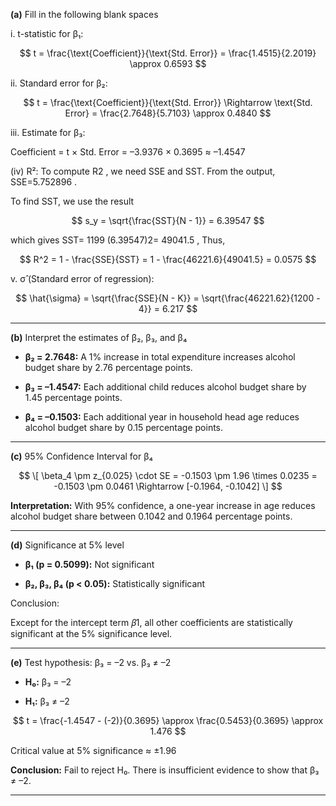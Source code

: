 **(a)**  Fill in the following blank spaces  

i. t-statistic for β₁: 

$$
t = \frac{\text{Coefficient}}{\text{Std. Error}} = \frac{1.4515}{2.2019} \approx 0.6593
$$

ii. Standard error for β₂: 

$$
t = \frac{\text{Coefficient}}{\text{Std. Error}} \Rightarrow \text{Std. Error} = \frac{2.7648}{5.7103} \approx 0.4840
$$

iii. Estimate for β₃: 

 Coefficient = t × Std. Error = –3.9376 × 0.3695 ≈ –1.4547  
 
(iv) R²: To compute  R2 , we need SSE and SST. From the output,  SSE=5.752896  . 

To find  SST, we use the result

$$
s_y = \sqrt{\frac{SST}{N - 1}} = 6.39547
$$

which gives  SST= 1199 (6.39547)2= 49041.5   , Thus,

$$
R^2 = 1 - \frac{SSE}{SST} = 1 - \frac{46221.6}{49041.5} = 0.0575
$$

    
v. σ̂ (Standard error of regression): 

$$
\hat{\sigma} = \sqrt{\frac{SSE}{N - K}} = \sqrt{\frac{46221.62}{1200 - 4}} = 6.217
$$

---

**(b)** Interpret the estimates of β₂, β₃, and β₄

- **β₂ = 2.7648:** A 1% increase in total expenditure increases alcohol budget share by 2.76 percentage points.
  
- **β₃ = –1.4547:** Each additional child reduces alcohol budget share by 1.45 percentage points.
  
- **β₄ = –0.1503:** Each additional year in household head age reduces alcohol budget share by 0.15 percentage points.

---

**(c)** 95% Confidence Interval for β₄

$$
\[
\beta_4 \pm z_{0.025} \cdot SE = -0.1503 \pm 1.96 \times 0.0235 = -0.1503 \pm 0.0461 \Rightarrow [-0.1964, -0.1042]
\]
$$

**Interpretation:** With 95% confidence, a one-year increase in age reduces alcohol budget share between 0.1042 and 0.1964 percentage points.

---

**(d)** Significance at 5% level

- **β₁ (p = 0.5099):** Not significant
 
- **β₂, β₃, β₄ (p < 0.05):** Statistically significant

Conclusion:

Except for the intercept term 𝛽1, all other coefficients are statistically significant at the 5% significance level.

---

**(e)** Test hypothesis: β₃ = –2 vs. β₃ ≠ –2

- **H₀:** β₃ = –2
  
- **H₁:** β₃ ≠ –2

$$
t = \frac{-1.4547 - (-2)}{0.3695} \approx \frac{0.5453}{0.3695} \approx 1.476
$$

Critical value at 5% significance ≈ ±1.96

**Conclusion:** Fail to reject H₀. There is insufficient evidence to show that β₃ ≠ –2.


---



